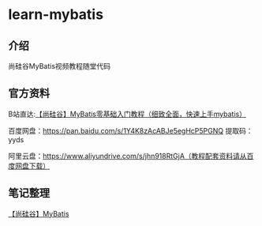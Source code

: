 # learn-mybatis

## 介绍
尚硅谷MyBatis视频教程随堂代码



## 官方资料

B站直达:[【尚硅谷】MyBatis零基础入门教程（细致全面，快速上手mybatis）](https://www.bilibili.com/video/BV1VP4y1c7j7)

 百度网盘：https://pan.baidu.com/s/1Y4K8zAcABJe5egHcP5PGNQ 提取码：yyds 

阿里云盘：https://www.aliyundrive.com/s/jhn918RtGjA（教程配套资料请从百度网盘下载）



## 笔记整理

[【尚硅谷】MyBatis](https://blog.shiguang666.eu.org/2024/02/28/349d92eb3e05/)











